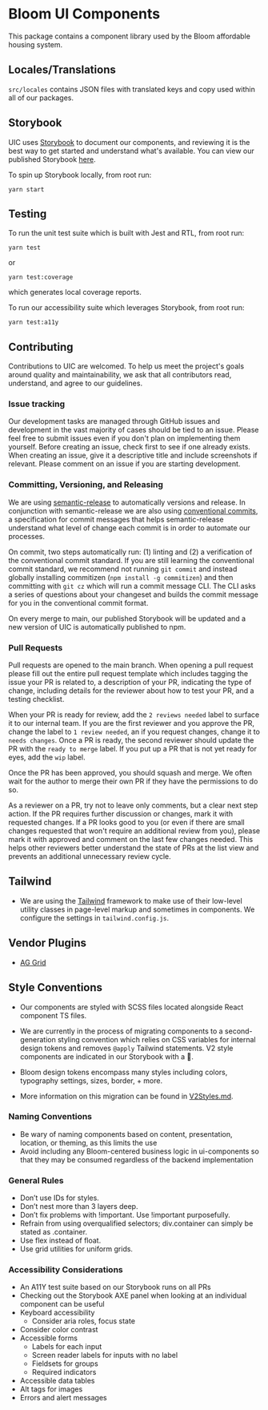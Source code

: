 # Bloom UI Components

This package contains a component library used by the Bloom affordable housing system.

## Locales/Translations

`src/locales` contains JSON files with translated keys and copy used within all of our packages.

## Storybook

UIC uses [Storybook](https://storybook.js.org/) to document our components, and reviewing it is the best way to get started and understand what's available. You can view our published Storybook [here](https://storybook.bloom.exygy.dev/).

To spin up Storybook locally, from root run:

```
yarn start
```

## Testing

To run the unit test suite which is built with Jest and RTL, from root run:

```
yarn test
```

or

```
yarn test:coverage
```

which generates local coverage reports.

To run our accessibility suite which leverages Storybook, from root run:

```
yarn test:a11y
```

## Contributing

Contributions to UIC are welcomed. To help us meet the project's goals around quality and maintainability, we ask that all contributors read, understand, and agree to our guidelines.

### Issue tracking

Our development tasks are managed through GitHub issues and development in the vast majority of cases should be tied to an issue. Please feel free to submit issues even if you don't plan on implementing them yourself. Before creating an issue, check first to see if one already exists. When creating an issue, give it a descriptive title and include screenshots if relevant. Please comment on an issue if you are starting development.

### Committing, Versioning, and Releasing

We are using [semantic-release](https://www.npmjs.com/package/@semantic-release/npm) to automatically versions and release. In conjunction with semantic-release we are also using [conventional commits](https://www.conventionalcommits.org/en/v1.0.0/), a specification for commit messages that helps semantic-release understand what level of change each commit is in order to automate our processes.

On commit, two steps automatically run: (1) linting and (2) a verification of the conventional commit standard. If you are still learning the conventional commit standard, we recommend not running `git commit` and instead globally installing commitizen (`npm install -g commitizen`) and then committing with `git cz` which will run a commit message CLI. The CLI asks a series of questions about your changeset and builds the commit message for you in the conventional commit format.

On every merge to main, our published Storybook will be updated and a new version of UIC is automatically published to npm.

### Pull Requests

Pull requests are opened to the main branch. When opening a pull request please fill out the entire pull request template which includes tagging the issue your PR is related to, a description of your PR, indicating the type of change, including details for the reviewer about how to test your PR, and a testing checklist.

When your PR is ready for review, add the `2 reviews needed` label to surface it to our internal team. If you are the first reviewer and you approve the PR, change the label to `1 review needed`, an if you request changes, change it to `needs changes`. Once a PR is ready, the second reviewer should update the PR with the `ready to merge` label. If you put up a PR that is not yet ready for eyes, add the `wip` label.

Once the PR has been approved, you should squash and merge. We often wait for the author to merge their own PR if they have the permissions to do so.

As a reviewer on a PR, try not to leave only comments, but a clear next step action. If the PR requires further discussion or changes, mark it with requested changes. If a PR looks good to you (or even if there are small changes requested that won't require an additional review from you), please mark it with approved and comment on the last few changes needed. This helps other reviewers better understand the state of PRs at the list view and prevents an additional unnecessary review cycle.

## Tailwind

- We are using the [Tailwind](https://v2.tailwindcss.com) framework to make use of their low-level utility classes in page-level markup and sometimes in components. We configure the settings in `tailwind.config.js`.

## Vendor Plugins

- [AG Grid](https://www.ag-grid.com)

## Style Conventions

- Our components are styled with SCSS files located alongside React component TS files.

- We are currently in the process of migrating components to a second-generation styling convention which relies on CSS variables for internal design tokens and removes `@apply` Tailwind statements. V2 style components are indicated in our Storybook with a :triangular_flag_on_post:.

- Bloom design tokens encompass many styles including colors, typography settings, sizes, border, + more.

- More information on this migration can be found in [V2Styles.md](https://github.com/bloom-housing/ui-components/blob/main/V2Styles.md).

### Naming Conventions

- Be wary of naming components based on content, presentation, location, or theming, as this limits the use
- Avoid including any Bloom-centered business logic in ui-components so that they may be consumed regardless of the backend implementation

### General Rules

- Don’t use IDs for styles.
- Don’t nest more than 3 layers deep.
- Don’t fix problems with !important. Use !important purposefully.
- Refrain from using overqualified selectors; div.container can simply be stated as .container.
- Use flex instead of float.
- Use grid utilities for uniform grids.

### Accessibility Considerations

- An A11Y test suite based on our Storybook runs on all PRs
- Checking out the Storybook AXE panel when looking at an individual component can be useful
- Keyboard accessibility
  - Consider aria roles, focus state
- Consider color contrast
- Accessible forms
  - Labels for each input
  - Screen reader labels for inputs with no label
  - Fieldsets for groups
  - Required indicators
- Accessible data tables
- Alt tags for images
- Errors and alert messages
